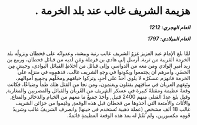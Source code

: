 <h1 dir="rtl">هزيمة الشريف غالب عند بلد الخرمة .</h1>

<h5 dir="rtl">العام الهجري:  1212

العام الميلادي: 1797

</h5>

<p dir="rtl">لمَّا بلغ الإمامَ عبد العزيز غزوُ الشريف غالب رنية وبيشة، وعدوانُه على قحطان ونزولُه بلد الخرمة القريبة من تربة. أرسل إلى هادي بن قرملة ومَن لديه من قبائل قحطان، وربيع بن زيد أميرِ الوادي ومن معه من الدواسرِ، وإلى قبائل من أخلاطِ القبائل البوادي، وجيشٍ مِن الحضَرِ، وأمرهم أن يجتمعوا ويكونوا في وجهِ الشريف غالب، فدهموه في منزلِه على الخرمة فانهزم عسكرُه لا يلوي أحدٌ على أحدٍ، وتركوا خيامَهم ومحَلَّهم وجميع أموالهم، وتَبِعَهم العربان في ساقتِهم يقتلون ويغنمون، ومن نجا من القتل هلك ظمأً وضياعًا، فكانت وقعةً عظيمة ومقتلةً كبيرة في عسكر الشريف من العُربان والقبائل والمصريين والمغاربة, وقيل بلغ عددُ القتلى منهم 2400 قتيل, وأُخذ جميعُ ما معهم من الخيام والذخائر والمتاع, والأثاث والأمتعة التي أخذوها من قحطان قبل هذه الوقعةِ, وغَنِموا من خزائن الشريف غالب 18 ألف مشخصٍ (عملة ذهبية تُستخدم في حينها) وانصرف الشريفُ غالب وشريدُ قَومِه مكسورين، ولم تقُمْ له بعدَ هذه الوقعة العظيمةِ قائمةٌ.</p></br>
